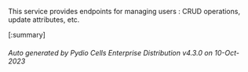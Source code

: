 






This service provides endpoints for managing users : CRUD operations, update attributes, etc.

[:summary]

###### Auto generated by Pydio Cells Enterprise Distribution v4.3.0 on 10-Oct-2023
